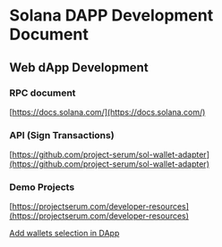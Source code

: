 # Solana DAPP Development Document

## Web dApp Development

### RPC document

[https://docs.solana.com/](https://docs.solana.com/)

### API (Sign Transactions)

[https://github.com/project-serum/sol-wallet-adapter](https://github.com/project-serum/sol-wallet-adapter)

### Demo Projects

[https://projectserum.com/developer-resources](https://projectserum.com/developer-resources)

[Add wallets selection in DApp](http://blog.mathwallet.org/?p=2431)